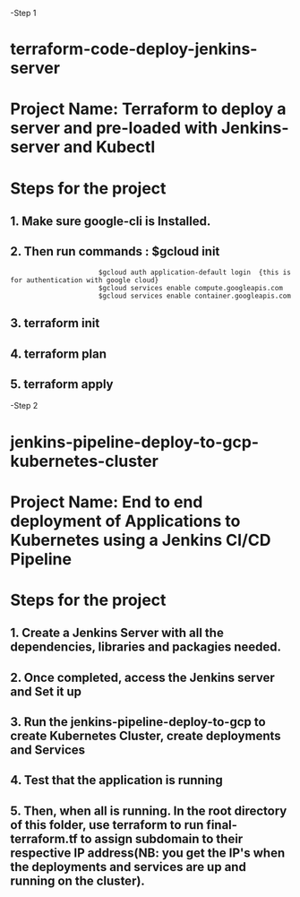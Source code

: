 -Step 1 
# terraform-code-deploy-jenkins-server
# Project Name: Terraform to deploy a server and pre-loaded with Jenkins-server and Kubectl
# Steps for the project

## 1. Make sure google-cli is Installed.
## 2. Then run commands : $gcloud init
                          $gcloud auth application-default login  {this is for authentication with google cloud}
                          $gcloud services enable compute.googleapis.com
                          $gcloud services enable container.googleapis.com

## 3. terraform init
## 4. terraform plan
## 5. terraform apply
                          

-Step 2
# jenkins-pipeline-deploy-to-gcp-kubernetes-cluster
# Project Name: End to end deployment of Applications to Kubernetes using a Jenkins CI/CD Pipeline
# Steps for the project

## 1. Create a Jenkins Server with all the dependencies, libraries and packagies needed.
## 2. Once completed, access the Jenkins server and Set it up
## 3. Run the jenkins-pipeline-deploy-to-gcp to create Kubernetes Cluster, create deployments and Services
## 4. Test that the application is running 
## 5. Then, when all is running. In the root directory of this folder, use terraform to run final-terraform.tf to assign subdomain to their respective IP address(NB: you get the IP's when the deployments and services are up and running on the cluster).
